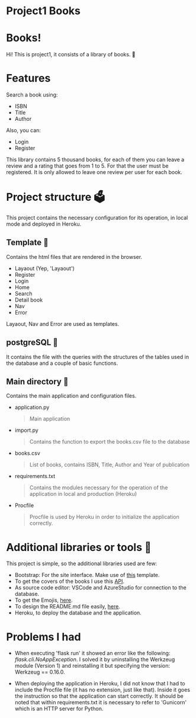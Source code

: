 # Project1 Books

# Books!
Hi! This is project1, it consists of a library of books. 📙

# Features
Search a book using:
 - ISBN 
 - Title
 - Author
 
Also, you can:
 - Login
 - Register

This library contains 5 thousand books, for each of them you can leave a review and a rating that goes from 1 to 5. For that the user must be registered. It is only allowed to leave one review per user for each book.

# Project structure 🗳️

This project contains the necessary configuration for its operation, in local mode and deployed in Heroku.

## Template 📂

Contains the html files that are rendered in the browser.

 - Layaout (Yep, 'Layaout')
 - Register
 - Login
 - Home
 - Search
 - Detail book
 - Nav
 - Error
 
Layaout, Nav and Error are used as templates.

## postgreSQL 📂

It contains the file with the queries with the structures of the tables used in the database and a couple of basic functions.

## Main directory 📂

Contains the main application and configuration files.

 - application.py 
	  > Main application
 - import.py
	 > Contains the function to export the books.csv file to the database
 - books.csv
	  >List of books, contains ISBN, Title, Author and Year of publication
 - requirements.txt
	 >Contains the modules necessary for the operation of the application in local and production (Heroku)
 - Procfile
	 >Procfile is used by Heroku in order to initialize the application correctly.

# Additional libraries or tools 🧰
This project is simple, so the additional libraries used are few:

 - Bootstrap: For the site interface. Make use of [this](https://getbootstrap.com/docs/4.0/examples/offcanvas/) template.
 - To get the covers of the books I use this [API](https://openlibrary.org/dev/docs/api/covers).
 - As source code editor: VSCode and AzureStudio for connection to the database.
 - To get the Emojis, [here](https://emojipedia.org/).
 - To design the README.md file easily, [here](https://stackedit.io/).
 - Heroku, to deploy the database and the application.

# Problems I had

 - When executing 'flask run' it showed an error like the following: *flask.cli.NoAppException*.
I solved it by uninstalling the Werkzeug module (Version 1) and reinstalling it but specifying the version: Werkzeug == 0.16.0.

 - When deploying the application in Heroku, I did not know that I had to include the Procfile file (it has no extension, just like that). Inside it goes the instruction so that the application can start correctly. It should be noted that within requirements.txt it is necessary to refer to 'Gunicorn' which is an HTTP server for Python.

